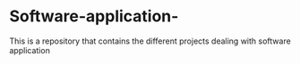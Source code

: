 # Software-application-
This is a repository that contains the different projects dealing with software application 
